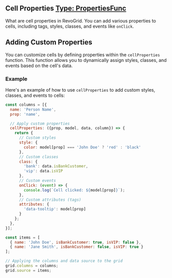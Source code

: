 
## Cell Properties [<Badge type="tip">Type: PropertiesFunc</Badge>](../types/Type.PropertiesFunc) 

What are cell properties in RevoGrid. You can add various properties to cells, including tags, styles, classes, and events like `onClick`.

## Adding Custom Properties

You can customize cells by defining properties within the `cellProperties` function. This function allows you to dynamically assign styles, classes, and events based on the cell's data.

### Example

Here's an example of how to use `cellProperties` to add custom styles, classes, and events to cells:

```js
const columns = [{
  name: 'Person Name',
  prop: 'name',

  // Apply custom properties
  cellProperties: ({prop, model, data, column}) => {
    return {
      // Custom styles
      style: {
        color: model[prop] === 'John Doe' ? 'red' : 'black'
      },
      // Custom classes
      class: {
        'bank': data.isBankCustomer,
        'vip': data.isVIP
      },
      // Custom events
      onClick: (event) => {
        console.log(`Cell clicked: ${model[prop]}`);
      },
      // Custom attributes (tags)
      attributes: {
        'data-tooltip': model[prop]
      }
    };
  },
}];

const items = [
  { name: 'John Doe', isBankCustomer: true, isVIP: false },
  { name: 'Jane Smith', isBankCustomer: false, isVIP: true }
];

// Applying the columns and data source to the grid
grid.columns = columns;
grid.source = items;
```